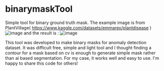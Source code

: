 # binarymaskTool
Simple tool for binary ground truth mask.
The example image is from PlantVillage( https://www.kaggle.com/datasets/emmarex/plantdisease )
![image](https://github.com/user-attachments/assets/a3ff37de-4cc3-48cc-8e0d-39140b5904e5)
and the result is :
![image](https://github.com/user-attachments/assets/52a48416-c481-43a6-8367-8c5893591f4e)

This tool was developed to make binary masks for anomaly detection dataset.
It was difficult free, simple and light tool and I thought finding a contour for a mask based on cv is enough to generate simple mask rather than ai based segmentation. 
For my case, it works well and easy to use. I'm happy to share this code for others! 
